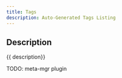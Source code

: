 ```yaml
---
title: Tags
description: Auto-Generated Tags Listing
---
```


## Description

{{ description}}


TODO: meta-mgr plugin
